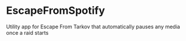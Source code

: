 # EscapeFromSpotify
Utility app for Escape From Tarkov that automatically pauses any media once a raid starts
